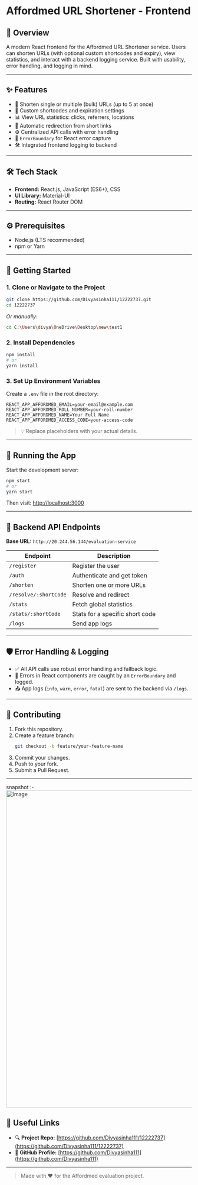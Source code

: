 # Affordmed URL Shortener - Frontend

## 📌 Overview

A modern React frontend for the Affordmed URL Shortener service. Users can shorten URLs (with optional custom shortcodes and expiry), view statistics, and interact with a backend logging service. Built with usability, error handling, and logging in mind.

---

## ✨ Features

- 🔗 Shorten single or multiple (bulk) URLs (up to 5 at once)
- 🧾 Custom shortcodes and expiration settings
- 📊 View URL statistics: clicks, referrers, locations
- 🔄 Automatic redirection from short links
- ⚙️ Centralized API calls with error handling
- 🧩 `ErrorBoundary` for React error capture
- 🛠️ Integrated frontend logging to backend

---

## 🛠️ Tech Stack

- **Frontend:** React.js, JavaScript (ES6+), CSS
- **UI Library:** Material-UI
- **Routing:** React Router DOM

---

## ⚙️ Prerequisites

- Node.js (LTS recommended)
- npm or Yarn

---

## 🚀 Getting Started

### 1. Clone or Navigate to the Project

```bash
git clone https://github.com/Divyasinha111/12222737.git
cd 12222737
```

_Or manually:_

```bash
cd C:\Users\divya\OneDrive\Desktop\new\test1
```

### 2. Install Dependencies

```bash
npm install
# or
yarn install
```

### 3. Set Up Environment Variables

Create a `.env` file in the root directory:

```env
REACT_APP_AFFORDMED_EMAIL=your-email@example.com
REACT_APP_AFFORDMED_ROLL_NUMBER=your-roll-number
REACT_APP_AFFORDMED_NAME=Your Full Name
REACT_APP_AFFORDMED_ACCESS_CODE=your-access-code
```

> 💡 Replace placeholders with your actual details.

---

## 🧪 Running the App

Start the development server:

```bash
npm start
# or
yarn start
```

Then visit: [http://localhost:3000](http://localhost:3000)

---

## 📡 Backend API Endpoints

**Base URL:** `http://20.244.56.144/evaluation-service`

| Endpoint               | Description                     |
|------------------------|---------------------------------|
| `/register`            | Register the user               |
| `/auth`                | Authenticate and get token      |
| `/shorten`             | Shorten one or more URLs        |
| `/resolve/:shortCode`  | Resolve and redirect            |
| `/stats`               | Fetch global statistics         |
| `/stats/:shortCode`    | Stats for a specific short code |
| `/logs`                | Send app logs                   |

---

## 🛡️ Error Handling & Logging

- ✅ All API calls use robust error handling and fallback logic.
- 🧱 Errors in React components are caught by an `ErrorBoundary` and logged.
- 📤 App logs (`info`, `warn`, `error`, `fatal`) are sent to the backend via `/logs`.

---

## 🤝 Contributing

1. Fork this repository.
2. Create a feature branch:  
   ```bash
   git checkout -b feature/your-feature-name
   ```
3. Commit your changes.
4. Push to your fork.
5. Submit a Pull Request.

---

snapshot :-<img width="1872" height="858" alt="image" src="https://github.com/user-attachments/assets/064418e0-d467-4335-a267-4044e011e93b" />


## 🔗 Useful Links

- 🔍 **Project Repo:** [https://github.com/Divyasinha111/12222737](https://github.com/Divyasinha111/12222737)  
- 👤 **GitHub Profile:** [https://github.com/Divyasinha111](https://github.com/Divyasinha111)

---

> Made with ❤️ for the Affordmed evaluation project.

